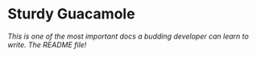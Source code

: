 # Sturdy Guacamole

_This is one of the most important docs a budding developer can learn to write. The README file!_